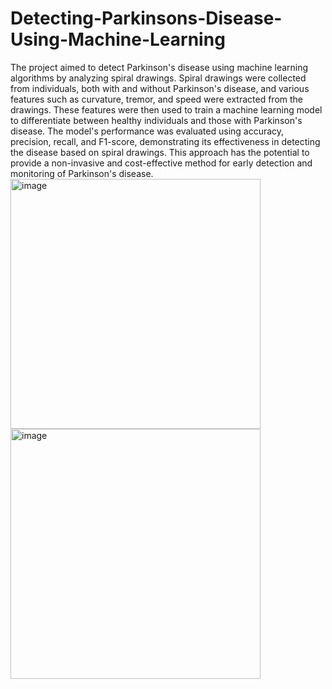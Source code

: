 # Detecting-Parkinsons-Disease-Using-Machine-Learning
The project aimed to detect Parkinson's disease using machine learning algorithms by analyzing spiral drawings. Spiral drawings were collected from individuals, both with and without Parkinson's disease, and various features such as curvature, tremor, and speed were extracted from the drawings. These features were then used to train a machine learning model to differentiate between healthy individuals and those with Parkinson's disease. The model's performance was evaluated using accuracy, precision, recall, and F1-score, demonstrating its effectiveness in detecting the disease based on spiral drawings. This approach has the potential to provide a non-invasive and cost-effective method for early detection and monitoring of Parkinson's disease.
<img width="400" alt="image" src="https://github.com/avik26/Detecting-Parkinsons-Disease-Using-Machine-Learning/assets/130585622/277aaa6f-16ac-452e-932a-e4f5b4127ef0">  <img width="400" alt="image" src="https://github.com/avik26/Detecting-Parkinsons-Disease-Using-Machine-Learning/assets/130585622/71401c7b-81b7-437b-bd51-12475b898b77">


